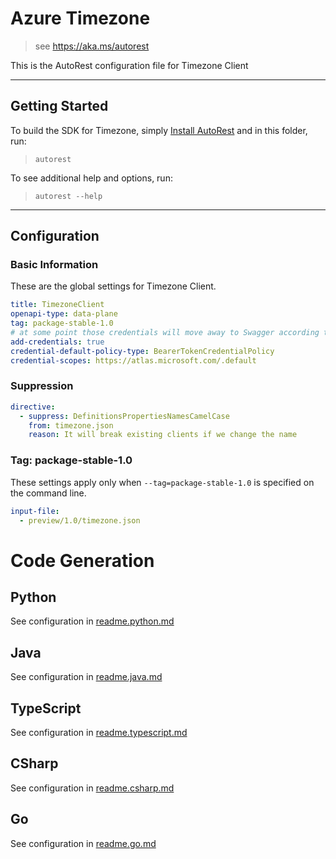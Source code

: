 # Azure Timezone

> see https://aka.ms/autorest

This is the AutoRest configuration file for Timezone Client

---

## Getting Started

To build the SDK for Timezone, simply [Install AutoRest](https://aka.ms/autorest/install) and in this folder, run:

> `autorest`

To see additional help and options, run:

> `autorest --help`

---

## Configuration

### Basic Information

These are the global settings for Timezone Client.

``` yaml
title: TimezoneClient
openapi-type: data-plane
tag: package-stable-1.0
# at some point those credentials will move away to Swagger according to [this](https://github.com/Azure/autorest/issues/3718)
add-credentials: true
credential-default-policy-type: BearerTokenCredentialPolicy
credential-scopes: https://atlas.microsoft.com/.default
```

### Suppression

``` yaml
directive:
  - suppress: DefinitionsPropertiesNamesCamelCase
    from: timezone.json
    reason: It will break existing clients if we change the name

```


### Tag: package-stable-1.0

These settings apply only when `--tag=package-stable-1.0` is specified on the command line.

``` yaml $(tag) == 'package-stable-1.0'
input-file:
  - preview/1.0/timezone.json
```

# Code Generation

## Python

See configuration in [readme.python.md](./readme.python.md)

## Java

See configuration in [readme.java.md](./readme.java.md)

## TypeScript

See configuration in [readme.typescript.md](./readme.typescript.md)

## CSharp

See configuration in [readme.csharp.md](./readme.csharp.md)

## Go

See configuration in [readme.go.md](./readme.go.md)
